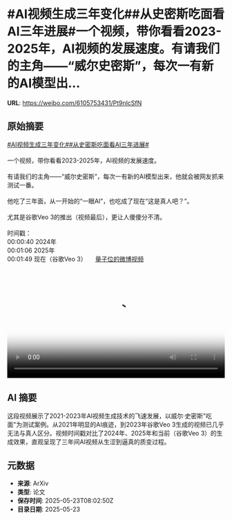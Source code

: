 # #AI视频生成三年变化##从史密斯吃面看AI三年进展#一个视频，带你看看2023-2025年，AI视频的发展速度。有请我们的主角——“威尔史密斯”，每次一有新的AI模型出...

**URL**: https://weibo.com/6105753431/Pt9nlcSfN

## 原始摘要

<a href="https://m.weibo.cn/search?containerid=231522type%3D1%26t%3D10%26q%3D%23AI%E8%A7%86%E9%A2%91%E7%94%9F%E6%88%90%E4%B8%89%E5%B9%B4%E5%8F%98%E5%8C%96%23&amp;extparam=%23AI%E8%A7%86%E9%A2%91%E7%94%9F%E6%88%90%E4%B8%89%E5%B9%B4%E5%8F%98%E5%8C%96%23" data-hide=""><span class="surl-text">#AI视频生成三年变化#</span></a><a href="https://m.weibo.cn/search?containerid=231522type%3D1%26t%3D10%26q%3D%23%E4%BB%8E%E5%8F%B2%E5%AF%86%E6%96%AF%E5%90%83%E9%9D%A2%E7%9C%8BAI%E4%B8%89%E5%B9%B4%E8%BF%9B%E5%B1%95%23&amp;extparam=%23%E4%BB%8E%E5%8F%B2%E5%AF%86%E6%96%AF%E5%90%83%E9%9D%A2%E7%9C%8BAI%E4%B8%89%E5%B9%B4%E8%BF%9B%E5%B1%95%23" data-hide=""><span class="surl-text">#从史密斯吃面看AI三年进展#</span></a><br><br>一个视频，带你看看2023-2025年，AI视频的发展速度。<br><br>有请我们的主角——“威尔史密斯”，每次一有新的AI模型出来，他就会被网友抓来测试一番。<br><br>他吃了三年面，从一开始的“一眼AI”，也吃成了现在“这是真人吧？”。<br><br>尤其是谷歌Veo 3的推出（视频最后），更让人傻傻分不清。<br><br>时间戳：<br>00:00:40 2024年<br>00:01:06 2025年<br>00:01:49 现在（谷歌Veo 3） <a href="https://video.weibo.com/show?fid=1034:5169475087958062" data-hide=""><span class="url-icon"><img style="width: 1rem;height: 1rem" src="https://h5.sinaimg.cn/upload/2015/09/25/3/timeline_card_small_video_default.png" referrerpolicy="no-referrer"></span><span class="surl-text">量子位的微博视频</span></a><br clear="both"><div style="clear: both"></div><video controls="controls" poster="https://tvax4.sinaimg.cn/orj480/006Fd7o3ly1i1pf50ye6ej30zk0k074t.jpg" style="width: 100%"><source src="https://f.video.weibocdn.com/o0/lZ6dgi9mlx08ot6bMU6c01041200NAul0E010.mp4?label=mp4_720p&amp;template=1280x720.25.0&amp;ori=0&amp;ps=1Cx9YB1mmR49jS&amp;Expires=1747990940&amp;ssig=Jv3hd5X0fb&amp;KID=unistore,video"><source src="https://f.video.weibocdn.com/o0/6l8qDVqzlx08ot6ac2dO01041200r7Pg0E010.mp4?label=mp4_hd&amp;template=852x480.25.0&amp;ori=0&amp;ps=1Cx9YB1mmR49jS&amp;Expires=1747990940&amp;ssig=AgkboB4MxI&amp;KID=unistore,video"><source src="https://f.video.weibocdn.com/o0/yWJbsT2flx08ot69WMp201041200hVdr0E010.mp4?label=mp4_ld&amp;template=640x360.25.0&amp;ori=0&amp;ps=1Cx9YB1mmR49jS&amp;Expires=1747990940&amp;ssig=CxtmLICZDL&amp;KID=unistore,video"><p>视频无法显示，请前往<a href="https://video.weibo.com/show?fid=1034%3A5169475087958062" target="_blank" rel="noopener noreferrer">微博视频</a>观看。</p></video>

## AI 摘要

这段视频展示了2021-2023年AI视频生成技术的飞速发展，以威尔·史密斯"吃面"为测试案例。从2021年明显的AI痕迹，到2023年谷歌Veo 3生成的视频已几乎无法与真人区分。视频时间戳对比了2024年、2025年和当前（谷歌Veo 3）的生成效果，直观呈现了三年间AI视频从生涩到逼真的质变过程。

## 元数据

- **来源**: ArXiv
- **类型**: 论文
- **保存时间**: 2025-05-23T08:02:50Z
- **目录日期**: 2025-05-23
